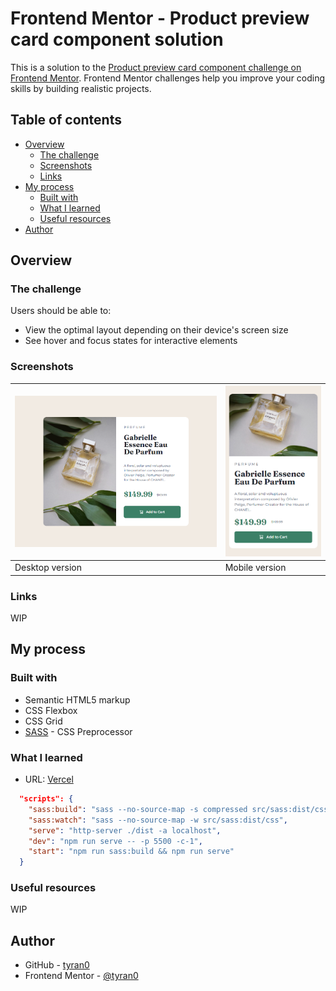 # Frontend Mentor - Product preview card component solution

This is a solution to the [Product preview card component challenge on Frontend Mentor](https://www.frontendmentor.io/challenges/product-preview-card-component-GO7UmttRfa). Frontend Mentor challenges help you improve your coding skills by building realistic projects. 

## Table of contents

- [Overview](#overview)
  - [The challenge](#the-challenge)
  - [Screenshots](#screenshots)
  - [Links](#links)
- [My process](#my-process)
  - [Built with](#built-with)
  - [What I learned](#what-i-learned)
  - [Useful resources](#useful-resources)
- [Author](#author)

## Overview

### The challenge

Users should be able to:

- View the optimal layout depending on their device's screen size
- See hover and focus states for interactive elements

### Screenshots

| ![](./screenshots/desktop.png) | ![](./screenshots/mobile.png) |
|--------------------------------|-------------------------------|
| Desktop version                | Mobile version                |

### Links

WIP

## My process

### Built with

- Semantic HTML5 markup
- CSS Flexbox
- CSS Grid
- [SASS](https://sass-lang.com/) - CSS Preprocessor

### What I learned

- URL: [Vercel](https://product-preview-card-component-tyran0.vercel.app/)

``` json
  "scripts": {
    "sass:build": "sass --no-source-map -s compressed src/sass:dist/css",
    "sass:watch": "sass --no-source-map -w src/sass:dist/css",
    "serve": "http-server ./dist -a localhost",
    "dev": "npm run serve -- -p 5500 -c-1",
    "start": "npm run sass:build && npm run serve"
  }
```

### Useful resources

WIP

## Author

- GitHub - [tyran0](https://github.com/tyran0)
- Frontend Mentor - [@tyran0](https://www.frontendmentor.io/profile/tyran0)
